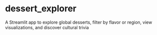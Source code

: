# dessert_explorer
A Streamlit app to explore global desserts, filter by flavor or region, view visualizations, and discover cultural trivia
